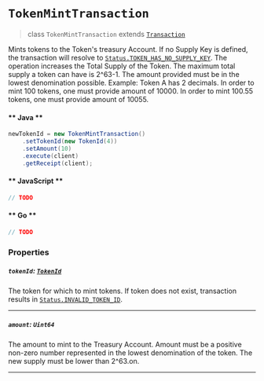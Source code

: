 # `TokenMintTransaction`

> class `TokenMintTransaction` extends [`Transaction`](reference/Transaction.md)

Mints tokens to the Token's treasury Account. If no Supply Key is defined, the transaction will resolve to
[`Status.TOKEN_HAS_NO_SUPPLY_KEY`](reference/Status.md#TOKEN_HAS_NO_SUPPLY_KEY).
The operation increases the Total Supply of the Token. The maximum total supply a token can have is 2^63-1.
The amount provided must be in the lowest denomination possible. Example:
Token A has 2 decimals. In order to mint 100 tokens, one must provide amount of 10000. In order to mint 100.55 tokens,
one must provide amount of 10055.

<!-- tabs:start -->

#### ** Java **

```java
newTokenId = new TokenMintTransaction()
    .setTokenId(new TokenId(4))
    .setAmount(10)
    .execute(client)
    .getReceipt(client);
```

#### ** JavaScript **

```js
// TODO
```

#### ** Go **

```go
// TODO
```

<!-- tabs:end -->

### Properties

##### `tokenId`: [`TokenId`](reference/token/TokenId.md)

The token for which to mint tokens. If token does not exist, transaction results in
[`Status.INVALID_TOKEN_ID`](reference/Status.md#INVALID_TOKEN_ID).

---

##### `amount`: `Uint64`

The amount to mint to the Treasury Account. Amount must be a positive non-zero number represented in the lowest
denomination of the token. The new supply must be lower than 2^63.on.

---
